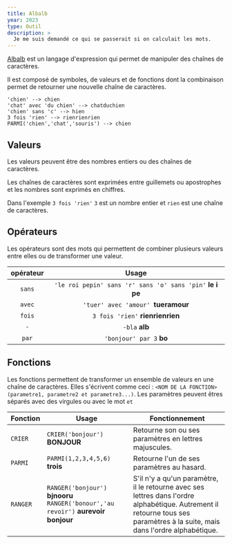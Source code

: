 ```yaml
---
title: Albalb
year: 2023
type: Outil
description: >
  Je me suis demandé ce qui se passerait si on calculait les mots.
---
```


[Albalb](https://achtaitaipai.github.io/albalb/) est un langage d'expression qui permet de manipuler des chaînes de caractères.

Il est composé de symboles, de valeurs et de fonctions dont la combinaison permet de retourner une nouvelle chaîne de caractères.

```
'chien' --> chien
'chat' avec 'du chien' --> chatduchien
'chien' sans 'c' --> hien
3 fois 'rien' --> rienrienrien
PARMI('chien','chat','souris') --> chien
```

## Valeurs

Les valeurs peuvent être des nombres entiers ou des chaînes de caractères.

Les chaînes de caractères sont exprimées entre guillemets ou apostrophes et les nombres sont exprimés en chiffres.

Dans l'exemple `3 fois 'rien'` `3` est un nombre entier et `rien` est une chaîne de caractères.

## Opérateurs

Les opérateurs sont des mots qui permettent de combiner plusieurs valeurs entre elles ou de transformer une valeur.

| opérateur |                           Usage                           |
| :-------: | :-------------------------------------------------------: |
|  `sans`   | `'le roi pepin' sans 'r' sans 'o' sans 'pin'` **le i pe** |
|  `avec`   |            `'tuer' avec 'amour' `**tueramour**            |
|  `fois`   |             `3 fois 'rien'` **rienrienrien**              |
|    `-`    |                      `-bla` **alb**                       |
|   `par`   |                 `'bonjour' par 3` **bo**                  |

## Fonctions

Les fonctions permettent de transformer un ensemble de valeurs en une chaîne de caractères. Elles s'écrivent comme ceci : `<NOM DE LA FONCTION>(parametre1, parametre2 et parametre3...)`. Les paramètres peuvent êtres séparés avec des virgules ou avec le mot `et`

| Fonction | Usage                                                                               | Fonctionnement                                                                                                                                                               |
| -------- | ----------------------------------------------------------------------------------- | ---------------------------------------------------------------------------------------------------------------------------------------------------------------------------- |
| `CRIER`  | `CRIER('bonjour')` **BONJOUR**                                                      | Retourne son ou ses paramètres en lettres majuscules.                                                                                                                        |
| `PARMI`  | `PARMI(1,2,3,4,5,6)` **trois**                                                      | Retourne l'un de ses paramètres au hasard.                                                                                                                                   |
| `RANGER` | `RANGER('bonjour')` **bjnooru** `RANGER('bonour','au revoir')` **aurevoir bonjour** | S'il n'y a qu'un paramètre, il le retourne avec ses lettres dans l'ordre alphabétique. Autrement il retourne tous ses paramètres à la suite, mais dans l'ordre alphabétique. |
